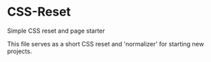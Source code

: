 # CSS-Reset
Simple CSS reset and page starter 

This file serves as a short CSS reset and 'normalizer' for starting new projects. 
